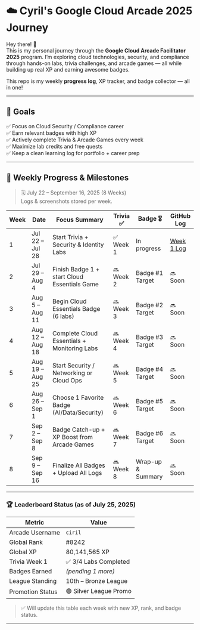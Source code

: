 # ☁️ Cyril's Google Cloud Arcade 2025 Journey

Hey there! 👋  
This is my personal journey through the **Google Cloud Arcade Facilitator 2025** program. I’m exploring cloud technologies, security, and compliance through hands-on labs, trivia challenges, and arcade games — all while building up real XP and earning awesome badges.
 

This repo is my weekly **progress log**, XP tracker, and badge collector — all in one!

---

## 🎯 Goals

✅ Focus on Cloud Security / Compliance career  
✅ Earn relevant badges with high XP  
✅ Actively complete Trivia & Arcade Games every week  
✅ Maximize lab credits and free quests  
✅ Keep a clean learning log for portfolio + career prep  

---

## 📅 Weekly Progress & Milestones

> 🗓️ July 22 – September 16, 2025 (8 Weeks)  
> Logs & screenshots stored per week.

| Week | Date              | Focus Summary                                 | Trivia ✅ | Badge 🎖️        | GitHub Log |
|------|-------------------|-----------------------------------------------|----------|------------------|------------|
| 1    | Jul 22 – Jul 28   | Start Trivia + Security & Identity Labs       | ✅ Week 1 | In progress       | [Week 1 Log](./week-01) |
| 2    | Jul 29 – Aug 4    | Finish Badge 1 + start Cloud Essentials Game  | 🔜 Week 2 | Badge #1 Target   | 🔜 Soon |
| 3    | Aug 5 – Aug 11    | Begin Cloud Essentials Badge (6 labs)         | 🔜 Week 3 | Badge #2 Target   | 🔜 Soon |
| 4    | Aug 12 – Aug 18   | Complete Cloud Essentials + Monitoring Labs   | 🔜 Week 4 | Badge #3 Target   | 🔜 Soon |
| 5    | Aug 19 – Aug 25   | Start Security / Networking or Cloud Ops      | 🔜 Week 5 | Badge #4 Target   | 🔜 Soon |
| 6    | Aug 26 – Sep 1    | Choose 1 Favorite Badge (AI/Data/Security)    | 🔜 Week 6 | Badge #5 Target   | 🔜 Soon |
| 7    | Sep 2 – Sep 8     | Badge Catch-up + XP Boost from Arcade Games   | 🔜 Week 7 | Badge #6 Target   | 🔜 Soon |
| 8    | Sep 9 – Sep 16    | Finalize All Badges + Upload All Logs         | 🔜 Week 8 | Wrap-up & Summary | 🔜 Soon |

---

### 🏆 Leaderboard Status (as of July 25, 2025)

| Metric              | Value                 |
|---------------------|-----------------------|
| Arcade Username     | `ciril`               |
| Global Rank         | #8242                 |
| Global XP           | 80,141,565 XP         |
| Trivia Week 1       | ✅ 3/4 Labs Completed |
| Badges Earned       | _(pending 1 more)_    |
| League Standing     | 10th – Bronze League  |
| Promotion Status    | 🟢 Silver League Promo|

> ✅ Will update this table each week with new XP, rank, and badge status.

---

